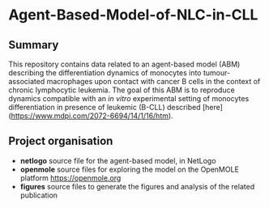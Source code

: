 # Agent-Based-Model-of-NLC-in-CLL

## Summary
This repository contains data related to an agent-based model (ABM) describing the differentiation dynamics of monocytes into tumour-associated macrophages upon contact with cancer B cells in the context of chronic lymphocytic leukemia. The goal of this ABM is to reproduce dynamics compatible with an *in vitro* experimental setting of monocytes differentiation in presence of leukemic (B-CLL) described [here] (https://www.mdpi.com/2072-6694/14/1/16/htm).

## Project organisation
- **netlogo** source file for the agent-based model, in NetLogo
- **openmole** source files for exploring the model on the OpenMOLE platform https://openmole.org
- **figures** source files to generate the figures and analysis of the related publication
